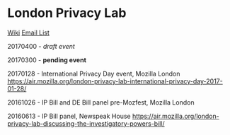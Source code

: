 # London Privacy Lab

[Wiki](https://wiki.mozilla.org/Privacy/Privacy_Lab/London)
[Email List](https://mail.mozilla.org/listinfo/privacy-events-london)

20170400 - *draft event*

20170300 - **pending event**

20170128 - International Privacy Day event, Mozilla London https://air.mozilla.org/london-privacy-lab-international-privacy-day-2017-01-28/

20161026 - IP Bill and DE Bill panel pre-Mozfest, Mozilla London

20160613 - IP Bill panel, Newspeak House https://air.mozilla.org/london-privacy-lab-discussing-the-investigatory-powers-bill/
